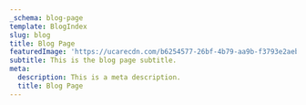 ```yaml
---
_schema: blog-page
template: BlogIndex
slug: blog
title: Blog Page
featuredImage: 'https://ucarecdn.com/b6254577-26bf-4b79-aa9b-f3793e2aebdc/'
subtitle: This is the blog page subtitle.
meta:
  description: This is a meta description.
  title: Blog Page
---
```

